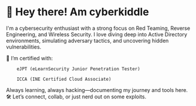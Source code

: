 # 👋 Hey there! Am cyberkiddle

I'm a cybersecurity enthusiast with a strong focus on Red Teaming, Reverse Engineering, and Wireless Security. I love diving deep into Active Directory environments, simulating adversary tactics, and uncovering hidden vulnerabilities.

🎯 I’m certified with:
```
    eJPT (eLearnSecurity Junior Penetration Tester)

    ICCA (INE Certified Cloud Associate)
```
Always learning, always hacking—documenting my journey and tools here. 🛠️
Let’s connect, collab, or just nerd out on some exploits.

